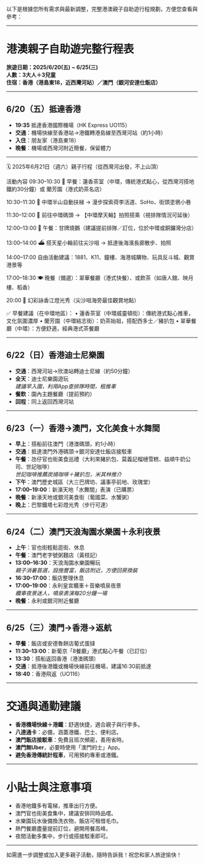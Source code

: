 以下是根據您所有需求與最新調整，完整港澳親子自助遊行程規劃，方便您查看與參考：

---

# 港澳親子自助遊完整行程表  
**旅遊日期：2025/6/20(五) ~ 6/25(三)**  
**人數：3大人＋3兒童**  
**住宿：香港（港島東18，近西灣河站）／澳門（銀河安達仕飯店）**

---

## 6/20（五）抵達香港

- **19:35** 抵達香港國際機場（HK Express UO115）
- **交通**：機場快線至香港站→港鐵轉港島線至西灣河站（約1小時）
- **入住**：朋友家（港島東18）
- **晚餐**：機場或西灣河附近簡餐，保留體力

---

🗓 2025年6月21日（週六）親子行程（從西灣河出發，不上山頂）

活動內容
09:30–10:30
🍳 早餐：蓮香茶室（中環，傳統港式點心，從西灣河搭地鐵約30分鐘）或 蘭芳園（港式奶茶名店）

10:30–11:30
🧭 中環半山自動扶梯 → 漫步探索荷李活道、SoHo、街頭塗鴉小巷

11:30–12:00
🎡 前往中環碼頭 → 【中環摩天輪】拍照搭乘（視排隊情況可延後）

12:00–13:00
🍗 午餐：甘牌燒鵝（建議提前排隊／訂位，位於中環或銅鑼灣分店）

13:00–14:00
⛴ 搭天星小輪前往尖沙咀 → 抵達後海濱長廊散步、拍照

14:00–17:00
自由活動建議：1881、K11、鐘樓、海港城購物、玩具反斗城、觀賞港景等

17:00–18:30
🍽 晚餐（備選）：翠華餐廳（港式快餐）、或飲茶（如唐人館、映月樓、稻香）

20:00
🌈 幻彩詠香江燈光秀（尖沙咀海旁最佳觀賞地點）

✅ 早餐建議（在中環地區）：
	•	蓮香茶室（中環威靈頓街）：傳統港式點心推車，文化氛圍濃厚
	•	蘭芳園（中環結志街）：奶茶始祖，搭配西多士／豬扒包
	•	翠華餐廳（中環）：方便舒適，經典港式茶餐廳


---

## 6/22（日）香港迪士尼樂園

- **交通**：西灣河站→欣澳站轉迪士尼線（約50分鐘）
- **全天**：迪士尼樂園遊玩  
  *建議早入園，利用App查排隊時間，租推車*
- **餐飲**：園內主題餐廳（提前預約）
- **回程**：同上返回西灣河站

---

## 6/23（一）香港→澳門，文化美食＋水舞間

- **早上**：搭船前往澳門（港澳碼頭，約1小時）
- **交通**：抵達澳門外港碼頭→銀河安達仕飯店接駁車
- **午餐**：氹仔官也街美食巡禮（大利來豬扒包、莫義記榴槤雪糕、益順牛奶公司、世記咖啡）  
  *世記咖啡推薦炭燒咖啡＋豬扒包，米其林推介*
- **下午**：澳門歷史城區（大三巴牌坊、議事亭前地、玫瑰堂）
- **17:00–19:00**：新濠天地「水舞間」表演（已購票）
- **晚餐**：新濠天地或銀河美食街（葡國菜、水蟹粥）
- **晚上**：巴黎鐵塔七彩燈光秀（步行可達）

---

## 6/24（二）澳門天浪淘園水樂園＋永利夜景

- **上午**：官也街輕鬆逛街、休息
- **午餐**：澳門老字號粥麵店（黃枝記）
- **13:00–16:30**：天浪淘園水樂園暢玩  
  *親子消暑首選，設施豐富，飯店附近，方便回房換裝*
- **16:30–17:00**：飯店整理休息
- **17:00–19:00**：永利皇宮纜車＋音樂噴泉夜景  
  *纜車夜景迷人，噴泉表演每20分鐘一場*
- **晚餐**：永利或銀河附近餐廳

---

## 6/25（三）澳門→香港→返航

- **早餐**：飯店或安德魯餅店葡式蛋撻
- **11:30–13:00**：新葡京「8餐廳」港式點心午餐（已訂位）
- **13:30**：搭船返回香港（港澳碼頭）
- **交通**：抵港後港鐵或機場快線前往機場，建議16:30前抵達
- **18:40**：香港飛返（UO116）

---

# 交通與通勤建議

- **香港機場快線＋港鐵**：舒適快捷，適合親子與行李多。
- **八達通卡**：必備，涵蓋港鐵、巴士、便利店。
- **澳門飯店接駁車**：免費且班次頻密，善用省時。
- **澳門無Uber**，必要時使用「澳門的士」App。
- **避免香港傳統計程車**，可用預約專車或港鐵。

---

# 小貼士與注意事項

- 香港地鐵多有電梯，推車出行方便。
- 澳門官也街美食集中，建議安排同時品嚐。
- 水樂園玩水後備換洗衣物，飯店可租借毛巾。
- 熱門餐廳盡量提前訂位，避開用餐高峰。
- 夜間活動多集中，步行或搭接駁車即可。

---

如需進一步調整或加入更多親子活動，隨時告訴我！祝您和家人旅途愉快！